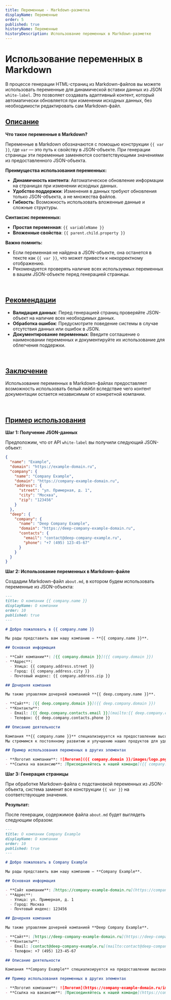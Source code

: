 ```yaml
---
title: Переменные - Markdown-разметка
displayName: Переменные
order: 5
published: true
historyName: Переменные
historyDescription: Использование переменных в Markdown-разметке
---
```


# Использование переменных в Markdown

В процессе генерации HTML-страниц из Markdown-файлов вы можете использовать переменные для динамической вставки данных из JSON `white-label`.
Это позволяет создавать адаптивный контент, который автоматически обновляется при изменении исходных данных, без необходимости редактировать
сам Markdown-файл.

## [Описание](description)

**Что такое переменные в Markdown?**

Переменные в Markdown обозначаются с помощью конструкции `{{ var }}`, где `var` — это путь к свойству в JSON-объекте. При генерации страницы
эти переменные заменяются соответствующими значениями из предоставленного JSON-объекта.

**Преимущества использования переменных:**

- **Динамичность контента**: Автоматическое обновление информации на страницах при изменении исходных данных.
- **Удобство поддержки**: Изменения в данных требуют обновления только JSON-объекта, а не множества файлов.
- **Гибкость**: Возможность использовать вложенные данные и сложные структуры.

**Синтаксис переменных:**

- **Простая переменная**: `{{ variableName }}`
- **Вложенные свойства**: `{{ parent.child.property }}`

**Важно помнить:**

- Если переменная не найдена в JSON-объекте, она останется в тексте как `{{ var }}`, что может привести к некорректному отображению.
- Рекомендуется проверять наличие всех используемых переменных в вашем JSON-объекте перед генерацией страницы.

<br/>

## [Рекомендации](recommendations)

- **Валидация данных**: Перед генерацией страниц проверяйте JSON-объект на наличие всех необходимых данных.
- **Обработка ошибок**: Предусмотрите поведение системы в случае отсутствия данных или ошибок в JSON.
- **Документирование переменных**: Введите соглашение о наименовании переменных и документируйте их использование для облегчения поддержки.

<br/>

## [Заключение](conclusion)

Использование переменных в Markdown-файлах предоставляет возможность использовать белый лейбл вследствие чего контент документации остается
независимым от конкретной компании.

<br/>

## [Пример использования](example)

**Шаг 1: Получение JSON-данных**

Предположим, что от API `white-label` вы получили следующий JSON-объект:

```json
{
  "name": "Example",
  "domain": "https://example-domain.ru",
  "company": {
    "name": "Company Example",
    "domain": "https://company-example-domain.ru",
    "address": {
      "street": "ул. Примерная, д. 1",
      "city": "Москва",
      "zip": "123456"
    }
  },
  "deep": {
    "company": {
      "name": "Deep Company Example",
      "domain": "https://deep-company-example-domain.ru",
      "contacts": {
        "email": "contact@deep-company-example.ru",
        "phone": "+7 (495) 123-45-67"
      }
    }
  }
}
```

**Шаг 2: Использование переменных в Markdown-файле**

Создадим Markdown-файл `about.md`, в котором будем использовать переменные из JSON-объекта:

```md
---
title: О компании {{ company.name }}
displayName: О компании
order: 10
published: true
---

# Добро пожаловать в {{ company.name }}

Мы рады представить вам нашу компанию — **{{ company.name }}**.

## Основная информация

- **Сайт компании**: [{{ company.domain }}]({{ company.domain }})
- **Адрес**:
  - Улица: {{ company.address.street }}
  - Город: {{ company.address.city }}
  - Почтовый индекс: {{ company.address.zip }}

## Дочерняя компания

Мы также управляем дочерней компанией **{{ deep.company.name }}**.

- **Сайт**: [{{ deep.company.domain }}]({{ deep.company.domain }})
- **Контакты**:
  - Email: [{{ deep.company.contacts.email }}](mailto:{{ deep.company.contacts.email }})
  - Телефон: {{ deep.company.contacts.phone }}

## Описание деятельности

Компания **{{ company.name }}** специализируется на предоставлении высококачественных услуг в сфере информационных технологий.
Мы стремимся к постоянному развитию и улучшению наших продуктов для удовлетворения потребностей наших клиентов.

## Пример использования переменных в других элементах

- **Логотип компании**: ![Логотип]({{ company.domain }}/images/logo.png)
- **Ссылка на вакансию**: [Присоединяйтесь к нашей команде]({{ company.domain }}/careers)
```

**Шаг 3: Генерация страницы**

При обработке Markdown-файла с подстановкой переменных из JSON-объекта, система заменит все конструкции `{{ var }}` на соответствующие значения.

**Результат:**

После генерации, содержимое файла `about.md` будет выглядеть следующим образом:

```md
---
title: О компании Company Example
displayName: О компании
order: 10
published: true
---

# Добро пожаловать в Company Example

Мы рады представить вам нашу компанию — **Company Example**.

## Основная информация

- **Сайт компании**: [https://company-example-domain.ru](https://company-example-domain.ru)
- **Адрес**:
  - Улица: ул. Примерная, д. 1
  - Город: Москва
  - Почтовый индекс: 123456

## Дочерняя компания

Мы также управляем дочерней компанией **Deep Company Example**.

- **Сайт**: [https://deep-company-example-domain.ru](https://deep-company-example-domain.ru)
- **Контакты**:
  - Email: [contact@deep-company-example.ru](mailto:contact@deep-company-example.ru)
  - Телефон: +7 (495) 123-45-67

## Описание деятельности

Компания **Company Example** специализируется на предоставлении высококачественных услуг в сфере информационных технологий. Мы стремимся к постоянному развитию и улучшению наших продуктов для удовлетворения потребностей наших клиентов.

## Пример использования переменных в других элементах

- **Логотип компании**: ![Логотип](https://company-example-domain.ru/images/logo.png)
- **Ссылка на вакансию**: [Присоединяйтесь к нашей команде](https://company-example-domain.ru/careers)
```
